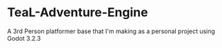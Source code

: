 # TeaL-Adventure-Engine
 A 3rd Person platformer base that I'm making as a personal project using Godot 3.2.3
